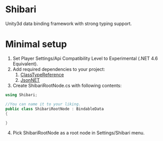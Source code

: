 # Shibari
Unity3d data binding framework with strong typing support.

# Minimal setup
1. Set Player Settings/Api Compatibility Level to Experimental (.NET 4.6 Equivalent).
2. Add required dependencies to your project:
    1. [ClassTypeReference](https://github.com/rotorz/unity3d-class-type-reference)
    2. [JsonNET](https://www.newtonsoft.com/json)
3. Create ShibariRootNode.cs with following contents:
```csharp
using Shibari;

//You can name it to your liking.
public class ShibariRootNode : BindableData
{
    
}
```
4. Pick ShibariRootNode as a root node in Settings/Shibari menu.
